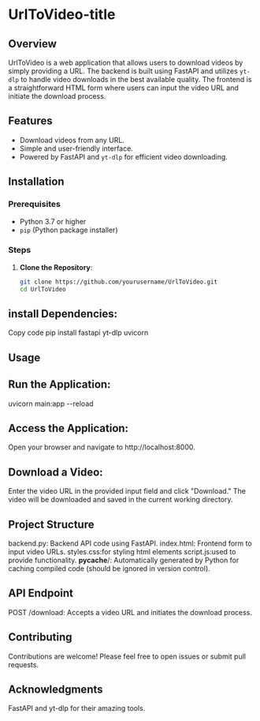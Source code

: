 # UrlToVideo-title

## Overview

UrlToVideo is a web application that allows users to download videos by simply providing a URL.
The backend is built using FastAPI and utilizes `yt-dlp` to handle video downloads in the best available quality. 
The frontend is a straightforward HTML form where users can input the video URL and initiate the download process.

## Features

- Download videos from any URL.
- Simple and user-friendly interface.
- Powered by FastAPI and `yt-dlp` for efficient video downloading.

## Installation

### Prerequisites

- Python 3.7 or higher
- `pip` (Python package installer)

### Steps

1. **Clone the Repository**:
   ```bash
   git clone https://github.com/yourusername/UrlToVideo.git
   cd UrlToVideo

## install Dependencies:

Copy code
pip install fastapi yt-dlp uvicorn

## Usage
## Run the Application:

uvicorn main:app --reload
## Access the Application:

Open your browser and navigate to http://localhost:8000.
## Download a Video:

Enter the video URL in the provided input field and click "Download."
The video will be downloaded and saved in the current working directory.

## Project Structure
backend.py: Backend API code using FastAPI.
index.html: Frontend form to input video URLs.
styles.css:for styling html elements
script.js:used to provide functionality.
__pycache__/: Automatically generated by Python for caching compiled code (should be ignored in version control).
## API Endpoint
POST /download: Accepts a video URL and initiates the download process.

## Contributing
Contributions are welcome! Please feel free to open issues or submit pull requests.

## Acknowledgments
FastAPI and yt-dlp for their amazing tools.

